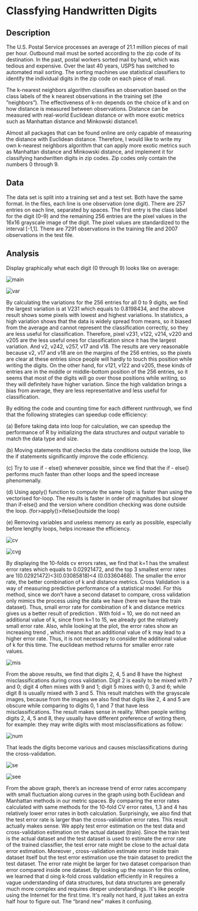 # Classfying Handwritten Digits
## Description

The U.S. Postal Service processes an average of 21.1 million pieces of mail per hour. Outbound mail must be sorted according to the zip code of its destination. In the past, postal workers sorted mail by hand, which was tedious and expensive. Over the last 40 years, USPS has switched to automated mail sorting. The sorting machines use statistical classifiers to identify the individual digits in the zip code on each piece of mail.

The k-nearest neighbors algorithm classifies an observation based on the class labels of the k nearest observations in the training set (the ”neighbors”). The effectiveness of k-nn depends on the choice of k and on how distance is measured between observations. Distance can be measured with real-world Euclidean distance or with more exotic metrics such as Manhattan distance and Minkowski distance1.

Almost all packages that can be found online are only capable of measuring the distance with Euclidean distance. Therefore, I would like to write my own k-nearest neighbors algorithm that can apply more exotic metrics such as Manhattan distance and Minkowski distance, and implement it for classifying handwritten digits in zip codes. Zip codes only contain the numbers 0 through 9. 

## Data

The data set is split into a training set and a test set. Both have the same format. In the files, each line is one observation (one digit). There are 257 entries on each line, separated by spaces. The first entry is the class label for the digit (0–9) and the remaining 256 entries are the pixel values in the 16x16 grayscale image of the digit. The pixel values are standardized to the interval [-1,1]. There are 7291 observations in the training file and 2007 observations in the test file.

## Analysis

Display graphically what each digit (0 through 9) looks like on average:

![main](https://github.com/Qualia061/Data-Science-Projects/blob/master/Classifying%20handwritten%20digits/pics/main.png)

![var](https://github.com/Qualia061/Data-Science-Projects/blob/master/Classifying%20handwritten%20digits/pics/var.png)

By calculating the variations for the 256 entries for all 0 to 9 digits, we find the largest variation
is at V231 which equals to 0.8198434, and the above result shows some pixels with lowest and
highest variations. In statistics, a high variation shows that the data is widely spread from means,
so it biased from the average and cannot represent the classification correctly, so they are less
useful for classification. Therefore, pixel v231, v122, v214, v220 and v205 are the less useful
ones for classification since it has the largest variation. And v2, v242, v257, v17 and v18. The
results are very reasonable because v2, v17 and v18 are on the margins of the 256 entries, so the
pixels are clear at these entries since people will hardly to touch this position while writing the
digits. On the other hand, for v121, v122 and v205, these kinds of entries are in the middle or
middle-bottom position of the 256 entries, so it seems that most of the digits will go over those
positions while writing, so they will definitely have higher variation. Since the high validation
brings a bias from average, they are less representative and less useful for classification.

By editing the code and counting time for each different runthrough, we find that the following strategies can speedup code efficiency:

(a) Before taking data into loop for calculation, we can speedup the performance of R by
initializing the data structures and output variable to match the data type and size.

(b) Moving statements that checks the data conditions outside the loop, like the if statements
significantly improve the code efficiency.

(c) Try to use if - else() whenever possible, since we find that the if - else() performs much faster
than other loops and the speed increase phenomenally.

(d) Using apply() function to compute the same logic is faster than using the vectorised for-loop.
The results is faster in order of magnitudes but slower than if-else() and the version where
condition checking was done outside the loop. (for>apply()>ifelse()outside the loop)

(e) Removing variables and useless memory as early as possible, especially before lengthy loops,
helps increase the efficiency.


![cv](https://github.com/Qualia061/Data-Science-Projects/blob/master/Classifying%20handwritten%20digits/pics/cv.png)

![cvg](https://github.com/Qualia061/Data-Science-Projects/blob/master/Classifying%20handwritten%20digits/pics/cvg.png)

By displaying the 10-folds cv errors rates, we find that k=1 has the smallest error rates which
equals to 0.02921472, and the top 3 smallest error rates are 1(0.02921472)<3(0.03085818)<4
(0.03360468). The smaller the error rate, the better combination of k and distance metrics. Cross
Validation is a way of measuring predictive performance of a statistical model. For this method,
since we don’t have a second dataset to compare, cross validation only mimics the process using
the data we have (here we have the train dataset). Thus, small error rate for combination of k
and distance metrics gives us a better result of prediction . With fold = 10, we do not need an
additional value of k, since from k=1 to 15, we already got the relatively small error rate. Also,
while looking at the plot, the error rates show an increasing trend , which means that an
additional value of k may lead to a higher error rate. Thus, it is not necessary to consider the
additional value of k for this time. The euclidean method returns for smaller error rate
values.

![mis](https://github.com/Qualia061/Data-Science-Projects/blob/master/Classifying%20handwritten%20digits/pics/mis.png)

From the above results, we find that digits 2, 4, 5 and 8 have the highest misclassifications
during cross validation. Digit 2 is easily to be mixed with 7 and 0; digit 4 often mixes with 9 and
1; digit 5 mixes with 0, 3 and 6; while digit 8 is usually mixed with 3 and 5. This result matches
with the grayscale images, because from the images we also find that digits like 2, 4 and 5 are
obscure while comparing to digits 0, 1 and 7 that have less misclassifications. The result makes
sense in reality. When people writing digits 2, 4, 5 and 8, they usually have different preference
of writing them, for example: they may write digits with most misclassifications as follow:

![num](https://github.com/Qualia061/Data-Science-Projects/blob/master/Classifying%20handwritten%20digits/pics/num.png)

That leads the digits become various and causes misclassifications during the cross-validation.

![se](https://github.com/Qualia061/Data-Science-Projects/blob/master/Classifying%20handwritten%20digits/pics/se.png)

![see](https://github.com/Qualia061/Data-Science-Projects/blob/master/Classifying%20handwritten%20digits/pics/see.png)

From the above graph, there’s an increase trend of error rates accompany with small fluctuation
along curves in the graph using both Euclidean and Manhattan methods in our metric spaces. By
comparing the error rates calculated with same methods for the 10-fold CV error rates, 1,3 and 4
has relatively lower error rates in both calculation. Surprisingly, we also find that the test error
rate is larger than the cross-validation error rates. This result actually makes sense. We apply test
error estimation on the test data and cross-validation estimation on the actual dataset (train).
Since the train test is the actual dataset and the test dataset is used to estimate the error rate of the
trained classifier, the test error rate might be close to the actual data error estimation. Moreover ,
cross-validation estimate error inside train dataset itself but the test error estimation use the train
dataset to predict the test dataset. The error rate might be larger for two dataset comparison than
error compared inside one dataset. By looking up the reason for this online, we learned that
d oing k-fold cross validation efficiently in R requires a vague understanding of data structures,
but data structures are generally much more complex and requires deeper understandings. It's 
like people using the Internet for the first time. It's really not hard, it just takes an extra half hour
to figure out. The “brand new” makes it confusing.
 
